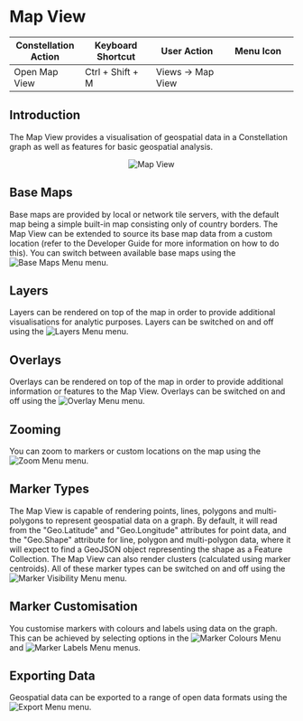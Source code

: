 # Map View

<table class="table table-striped">
<colgroup>
<col style="width: 25%" />
<col style="width: 25%" />
<col style="width: 25%" />
<col style="width: 25%" />
</colgroup>
<thead>
<tr class="header">
<th>Constellation Action</th>
<th>Keyboard Shortcut</th>
<th>User Action</th>
<th>Menu Icon</th>
</tr>
</thead>
<tbody>
<tr class="odd">
<td>Open Map View</td>
<td>Ctrl + Shift + M</td>
<td>Views -&gt; Map View</td>
<td><div style="text-align: center">
<img src="../constellation/CoreMapView/src/au/gov/asd/tac/constellation/views/mapview/docs/resources/map-view.png" width="16" height="16" />
</div></td>
</tr>
</tbody>
</table>

## Introduction

The Map View provides a visualisation of geospatial data in a
Constellation graph as well as features for basic geospatial analysis.

<div style="text-align: center">

![Map
View](../constellation/CoreMapView/src/au/gov/asd/tac/constellation/views/mapview/docs/resources/MapView.png)

</div>

## Base Maps

Base maps are provided by local or network tile servers, with the
default map being a simple built-in map consisting only of country
borders. The Map View can be extended to source its base map data from a
custom location (refer to the Developer Guide for more information on
how to do this). You can switch between available base maps using the
![Base Maps
Menu](../constellation/CoreMapView/src/au/gov/asd/tac/constellation/views/mapview/docs/resources/MapBaseMapsMenu.png)
menu.

## Layers

Layers can be rendered on top of the map in order to provide additional
visualisations for analytic purposes. Layers can be switched on and off
using the ![Layers
Menu](../constellation/CoreMapView/src/au/gov/asd/tac/constellation/views/mapview/docs/resources/MapLayersMenu.png)
menu.

## Overlays

Overlays can be rendered on top of the map in order to provide
additional information or features to the Map View. Overlays can be
switched on and off using the ![Overlay
Menu](../constellation/CoreMapView/src/au/gov/asd/tac/constellation/views/mapview/docs/resources/MapOverlayMenu.png)
menu.

## Zooming

You can zoom to markers or custom locations on the map using the ![Zoom
Menu](../constellation/CoreMapView/src/au/gov/asd/tac/constellation/views/mapview/docs/resources/MapZoomMenu.png)
menu.

## Marker Types

The Map View is capable of rendering points, lines, polygons and
multi-polygons to represent geospatial data on a graph. By default, it
will read from the "Geo.Latitude" and "Geo.Longitude" attributes for
point data, and the "Geo.Shape" attribute for line, polygon and
multi-polygon data, where it will expect to find a GeoJSON object
representing the shape as a Feature Collection. The Map View can also
render clusters (calculated using marker centroids). All of these marker
types can be switched on and off using the ![Marker Visibility
Menu](../constellation/CoreMapView/src/au/gov/asd/tac/constellation/views/mapview/docs/resources/MapMarkerVisibilityMenu.png)
menu.

## Marker Customisation

You customise markers with colours and labels using data on the graph.
This can be achieved by selecting options in the ![Marker Colours
Menu](../constellation/CoreMapView/src/au/gov/asd/tac/constellation/views/mapview/docs/resources/MapMarkerColoursMenu.png)
and ![Marker Labels
Menu](../constellation/CoreMapView/src/au/gov/asd/tac/constellation/views/mapview/docs/resources/MapMarkerLabelsMenu.png)
menus.

## Exporting Data

Geospatial data can be exported to a range of open data formats using
the ![Export
Menu](../constellation/CoreMapView/src/au/gov/asd/tac/constellation/views/mapview/docs/resources/MapExportMenu.png)
menu.
